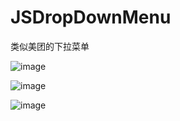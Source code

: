 # JSDropDownMenu
类似美团的下拉菜单

![image](https://github.com/jsfu/JSDropDownMenu/tree/master/ScreenShots/2015.1.19.5.31.29.png)

![image](https://github.com/jsfu/JSDropDownMenu/tree/master/ScreenShots/2015.1.27.2.00.03.png)

![image](https://github.com/jsfu/JSDropDownMenu/tree/master/ScreenShots/2015.1.27.2.00.06.png)